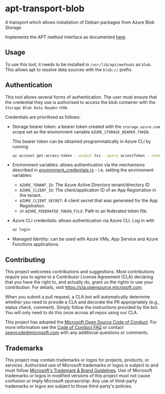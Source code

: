 # apt-transport-blob

A transport which allows installation of Debian packages from Azure Blob Storage.

Implements the APT method interface as documented [here](http://www.fifi.org/doc/libapt-pkg-doc/method.html/ch2.html).

## Usage

To use this tool, it needs to be installed in `/usr/lib/apt/methods` as `blob`.
This allows apt to resolve data sources with the `blob://` prefix.

## Authentication

This tool allows several forms of authentication. The user must ensure that
the credential they use is authorised to access the blob container with
the `Storage Blob Data Reader` role.

Credentials are prioritised as follows:

- Storage bearer token: a bearer token created with the `storage.azure.com`
  scope set as the environment variable `AZURE_STORAGE_BEARER_TOKEN`.

  This bearer token can be obtained programmatically in Azure CLI by running
  ```bash
  az account get-access-token --output tsv --query accessToken --resource https://storage.azure.com
  ```

- Environment variables: allows authentication via the mechanisms described in
  [environment_credentials.rs](https://github.com/Azure/azure-sdk-for-rust/blob/main/sdk/identity/src/token_credentials/environment_credentials.rs#L19) - i.e. setting the
  environment variables:
  - `AZURE_TENANT_ID`: The Azure Active Directory tenant/directory ID
  - `AZURE_CLIENT_ID`: The client/application ID of an App Registration in the tenant.
  - `AZURE_CLIENT_SECRET`: A client secret that was generated for the App Registration.
  - or `AZURE_FEDERATED_TOKEN_FILE`: Path to an federated token file.

- Azure CLI credentials: allows authentication via Azure CLI. Log in with
  ```bash
  az login
  ```

- Managed Identity: can be used with Azure VMs, App Service and Azure Functions
  applications.

## Contributing

This project welcomes contributions and suggestions.  Most contributions require you to agree to a
Contributor License Agreement (CLA) declaring that you have the right to, and actually do, grant us
the rights to use your contribution. For details, visit https://cla.opensource.microsoft.com.

When you submit a pull request, a CLA bot will automatically determine whether you need to provide
a CLA and decorate the PR appropriately (e.g., status check, comment). Simply follow the instructions
provided by the bot. You will only need to do this once across all repos using our CLA.

This project has adopted the [Microsoft Open Source Code of Conduct](https://opensource.microsoft.com/codeofconduct/).
For more information see the [Code of Conduct FAQ](https://opensource.microsoft.com/codeofconduct/faq/) or
contact [opencode@microsoft.com](mailto:opencode@microsoft.com) with any additional questions or comments.

## Trademarks

This project may contain trademarks or logos for projects, products, or services. Authorized use of Microsoft
trademarks or logos is subject to and must follow
[Microsoft's Trademark & Brand Guidelines](https://www.microsoft.com/en-us/legal/intellectualproperty/trademarks/usage/general).
Use of Microsoft trademarks or logos in modified versions of this project must not cause confusion or imply Microsoft sponsorship.
Any use of third-party trademarks or logos are subject to those third-party's policies.
